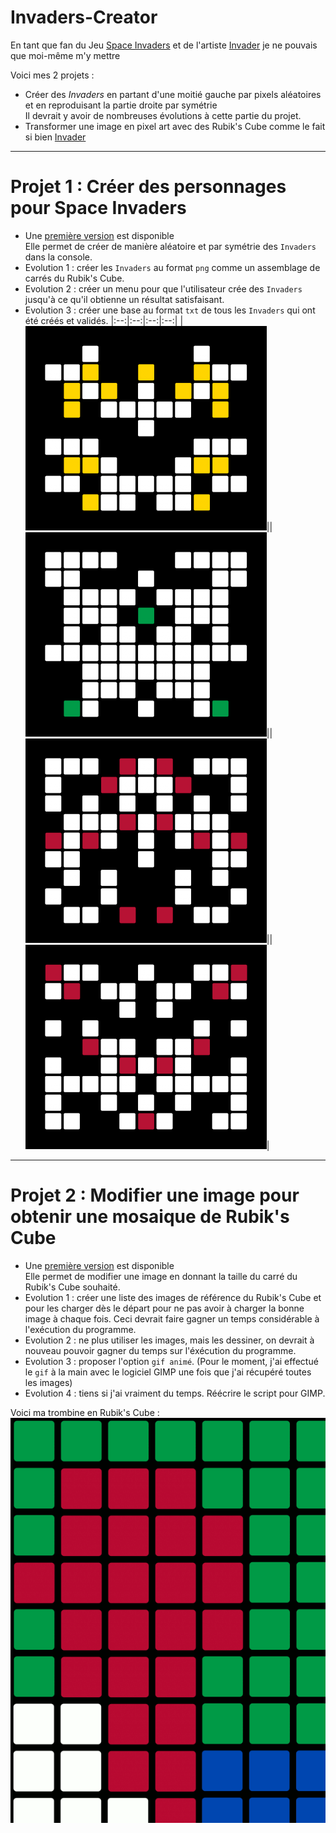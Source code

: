 # Invaders-Creator

En tant que fan du Jeu [Space Invaders](https://fr.wikipedia.org/wiki/Space_Invaders) et de l'artiste [Invader](https://space-invaders.com/home/) je ne pouvais que moi-même m'y mettre

Voici mes 2 projets :
* Créer des *Invaders* en partant d'une moitié gauche par pixels aléatoires et en reproduisant la partie droite par symétrie </br>
Il devrait y avoir de nombreuses évolutions à cette partie du projet.
* Transformer une image en pixel art avec des Rubik's Cube comme le fait si bien [Invader](https://www.francetvinfo.fr/culture/arts-expos/street-art/la-joconde-en-rubik-s-cube-de-l-artiste-urbain-invader-s-envole-a-480-000-euros-aux-encheres_3839189.html)

---

# Projet 1 : Créer des personnages pour Space Invaders
* Une [première version](https://github.com/NaturelEtChaud/Invaders-Creator/blob/main/invadors_creator_v1_1.py) est disponible</br>
Elle permet de créer de manière aléatoire et par symétrie des `Invaders` dans la console.
* Evolution 1 : créer les `Invaders` au format `png` comme un assemblage de carrés du Rubik's Cube.
* Evolution 2 : créer un menu pour que l'utilisateur crée des `Invaders` jusqu'à ce qu'il obtienne un résultat satisfaisant.
* Evolution 3 : créer une base au format `txt` de tous les `Invaders` qui ont été créés et validés.
|:--:|:--:|:--:|:--:|
|![](https://github.com/NaturelEtChaud/Invaders-Creator/blob/main/Invaders/invader0001.png)||![](https://github.com/NaturelEtChaud/Invaders-Creator/blob/main/Invaders/invader0010.png)||![](https://github.com/NaturelEtChaud/Invaders-Creator/blob/main/Invaders/invader0100.png)||![](https://github.com/NaturelEtChaud/Invaders-Creator/blob/main/Invaders/invader1000.png)|

---

# Projet 2 : Modifier une image pour obtenir une mosaique de Rubik's Cube
* Une [première version](https://github.com/NaturelEtChaud/Invaders-Creator/blob/main/rubiks_cube_v1.py) est disponible</br>
Elle permet de modifier une image en donnant la taille du carré du Rubik's Cube souhaité.
* Evolution 1 : créer une liste des images de référence du Rubik's Cube et pour les charger dès le départ pour ne pas avoir à charger la bonne image à chaque fois. Ceci devrait faire gagner un temps considérable à l'exécution du programme.
* Evolution 2 : ne plus utiliser les images, mais les dessiner, on devrait à nouveau pouvoir gagner du temps sur l'éxécution du programme.
* Evolution 3 : proposer l'option `gif animé`. (Pour le moment, j'ai effectué le `gif` à la main avec le logiciel GIMP une fois que j'ai récupéré toutes les images)
* Evolution 4 : tiens si j'ai vraiment du temps. Réécrire le script pour GIMP.

Voici ma trombine en Rubik's Cube :</br>
![](lo.gif)


